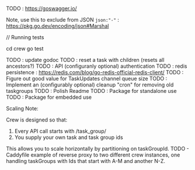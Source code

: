 TODO : https://goswagger.io/

Note, use this to exclude from JSON `json:"-"` : https://pkg.go.dev/encoding/json#Marshal

// Running tests

cd crew
go test

TODO : update godoc
TODO : reset a task with children (resets all ancestors?)
TODO : API (configuranly optional) authentication
TODO : redis persistence : https://redis.com/blog/go-redis-official-redis-client/
TODO : Figure out good value for TaskUpdates channel queue size
TODO : Implement an (configurably optional) cleanup "cron" for removing old taskgroups
TODO : Polish Readme
TODO : Package for standalone use
TODO : Package for embedded use

Scaling Note:

Crew is designed so that:
1) Every API call starts with /task_group/<taskGroupId>
2) You supply your own task and task group ids

This allows you to scale horizontally by partitioning on taskGroupId.
TODO - Caddyfile example of reverse proxy to two different crew instances, one handling taskGroups with Ids that start with A-M and another N-Z.
